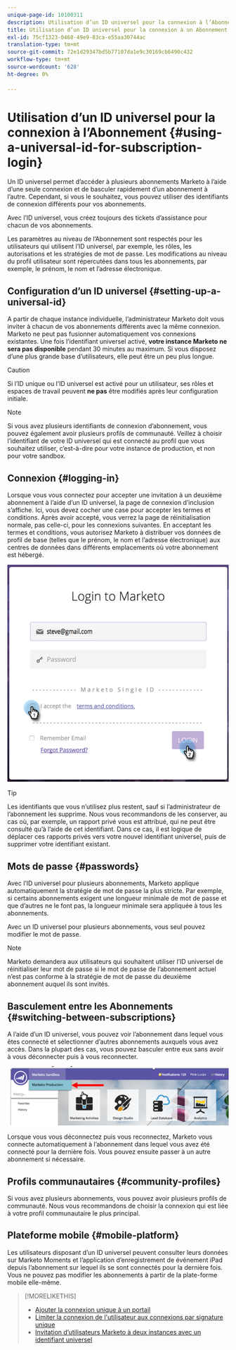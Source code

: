 ```yaml
---
unique-page-id: 10100311
description: Utilisation d’un ID universel pour la connexion à l’Abonnement - Documents Marketo - Documentation du produit
title: Utilisation d’un ID universel pour la connexion à un Abonnement
exl-id: 75cf1323-0468-49e9-83ca-e55aa30744ac
translation-type: tm+mt
source-git-commit: 72e1d29347bd5b77107da1e9c30169cb6490c432
workflow-type: tm+mt
source-wordcount: '628'
ht-degree: 0%

---
```


# Utilisation d’un ID universel pour la connexion à l’Abonnement {#using-a-universal-id-for-subscription-login}

Un ID universel permet d’accéder à plusieurs abonnements Marketo à l’aide d’une seule connexion et de basculer rapidement d’un abonnement à l’autre. Cependant, si vous le souhaitez, vous pouvez utiliser des identifiants de connexion différents pour vos abonnements.

Avec l’ID universel, vous créez toujours des tickets d’assistance pour chacun de vos abonnements.

Les paramètres au niveau de l’Abonnement sont respectés pour les utilisateurs qui utilisent l’ID universel, par exemple, les rôles, les autorisations et les stratégies de mot de passe. Les modifications au niveau du profil utilisateur sont répercutées dans tous les abonnements, par exemple, le prénom, le nom et l’adresse électronique.

## Configuration d’un ID universel {#setting-up-a-universal-id}

A partir de chaque instance individuelle, l’administrateur Marketo doit vous inviter à chacun de vos abonnements différents avec la même connexion. Marketo ne peut pas fusionner automatiquement vos connexions existantes. Une fois l’identifiant universel activé, **votre instance Marketo ne sera pas disponible** pendant 30 minutes au maximum. Si vous disposez d’une plus grande base d’utilisateurs, elle peut être un peu plus longue.

>[!CAUTION]
>
>Si l’ID unique ou l’ID universel est activé pour un utilisateur, ses rôles et espaces de travail peuvent **ne pas** être modifiés après leur configuration initiale.

>[!NOTE]
>
>Si vous avez plusieurs identifiants de connexion d’abonnement, vous pouvez également avoir plusieurs profils de communauté. Veillez à choisir l’identifiant de votre ID universel qui est connecté au profil que vous souhaitez utiliser, c’est-à-dire pour votre instance de production, et non pour votre sandbox.

## Connexion {#logging-in}

Lorsque vous vous connectez pour accepter une invitation à un deuxième abonnement à l’aide d’un ID universel, la page de connexion d’inclusion s’affiche. Ici, vous devez cocher une case pour accepter les termes et conditions. Après avoir accepté, vous verrez la page de réinitialisation normale, pas celle-ci, pour les connexions suivantes. En acceptant les termes et conditions, vous autorisez Marketo à distribuer vos données de profil de base (telles que le prénom, le nom et l’adresse électronique) aux centres de données dans différents emplacements où votre abonnement est hébergé.

![](assets/new-login-reduced-hands-name.png)

>[!TIP]
>
>Les identifiants que vous n’utilisez plus restent, sauf si l’administrateur de l’abonnement les supprime. Nous vous recommandons de les conserver, au cas où, par exemple, un rapport privé vous est attribué, qui ne peut être consulté qu’à l’aide de cet identifiant. Dans ce cas, il est logique de déplacer ces rapports privés vers votre nouvel identifiant universel, puis de supprimer votre identifiant existant.

## Mots de passe {#passwords}

Avec l’ID universel pour plusieurs abonnements, Marketo applique automatiquement la stratégie de mot de passe la plus stricte. Par exemple, si certains abonnements exigent une longueur minimale de mot de passe et que d’autres ne le font pas, la longueur minimale sera appliquée à tous les abonnements.

Avec un ID universel pour plusieurs abonnements, vous seul pouvez modifier le mot de passe.

>[!NOTE]
>
>Marketo demandera aux utilisateurs qui souhaitent utiliser l’ID universel de réinitialiser leur mot de passe si le mot de passe de l’abonnement actuel n’est pas conforme à la stratégie de mot de passe du deuxième abonnement auquel ils sont invités.

## Basculement entre les Abonnements {#switching-between-subscriptions}

A l’aide d’un ID universel, vous pouvez voir l’abonnement dans lequel vous êtes connecté et sélectionner d’autres abonnements auxquels vous avez accès. Dans la plupart des cas, vous pouvez basculer entre eux sans avoir à vous déconnecter puis à vous reconnecter.

![](assets/image2016-11-3-15-3a10-3a16.png)

Lorsque vous vous déconnectez puis vous reconnectez, Marketo vous connecte automatiquement à l’abonnement dans lequel vous avez été connecté pour la dernière fois. Vous pouvez ensuite passer à un autre abonnement si nécessaire.

## Profils communautaires {#community-profiles}

Si vous avez plusieurs abonnements, vous pouvez avoir plusieurs profils de communauté. Nous vous recommandons de choisir la connexion qui est liée à votre profil communautaire le plus principal.

## Plateforme mobile {#mobile-platform}

Les utilisateurs disposant d’un ID universel peuvent consulter leurs données sur Marketo Moments et l’application d’enregistrement de événement iPad depuis l’abonnement sur lequel ils se sont connectés pour la dernière fois. Vous ne pouvez pas modifier les abonnements à partir de la plate-forme mobile elle-même.

>[!MORELIKETHIS]
>
>* [Ajouter la connexion unique à un portail](/help/marketo/product-docs/administration/additional-integrations/add-single-sign-on-to-a-portal.md)
>* [Limiter la connexion de l&#39;utilisateur aux connexions par signature unique](/help/marketo/product-docs/administration/additional-integrations/restrict-user-login-to-sso-only.md)
>* [Invitation d’utilisateurs Marketo à deux instances avec un identifiant universel](https://nation.marketo.com/t5/Knowledgebase/Inviting-Marketo-Users-to-Two-Instances-with-Universal-ID-UID/ta-p/251122)

